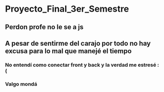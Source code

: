 # Proyecto_Final_3er_Semestre
## Perdon profe no le se a js
## A pesar de sentirme del carajo por todo no hay excusa para lo mal que manejé el tiempo
### No entendí como conectar front y back y la verdad me estresé :(
### Valgo mondá
